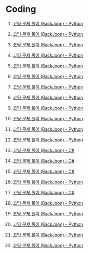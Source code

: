# Coding
1. <a href="https://github.com/kimTH65/cording/issues/1">코딩 문제 풀이 (BackJoon) - Python</a> <br>

2. <a href="https://github.com/kimTH65/cording/issues/2">코딩 문제 풀이 (BackJoon) - Python</a> <br>
3. <a href="https://github.com/kimTH65/cording/issues/3">코딩 문제 풀이 (BackJoon) - Python</a> <br>
4. <a href="https://github.com/kimTH65/cording/issues/4">코딩 문제 풀이 (BackJoon) - Python</a> <br>
5. <a href="https://github.com/kimTH65/cording/issues/5">코딩 문제 풀이 (BackJoon) - Python</a> <br>
6. <a href="https://github.com/kimTH65/cording/issues/6">코딩 문제 풀이 (BackJoon) - Python</a> <br>
7. <a href="https://github.com/kimTH65/cording/issues/7">코딩 문제 풀이 (BackJoon) - Python</a> <br>
8. <a href="https://github.com/kimTH65/cording/issues/8">코딩 문제 풀이 (BackJoon) - Python</a> <br>
9. <a href="https://github.com/kimTH65/cording/issues/9">코딩 문제 풀이 (BackJoon) - Python</a> <br>
10. <a href="https://github.com/kimTH65/cording/issues/10">코딩 문제 풀이 (BackJoon) - Python</a> <br>
11. <a href="https://github.com/kimTH65/cording/issues/11">코딩 문제 풀이 (BackJoon) - Python</a> <br>
12. <a href="https://github.com/kimTH65/cording/issues/12">코딩 문제 풀이 (BackJoon) - Python</a> <br>
13. <a href="https://github.com/kimTH65/cording/issues/13">코딩 문제 풀이 (BackJoon) - C#</a> <br>
14. <a href="https://github.com/kimTH65/cording/issues/14">코딩 문제 풀이 (BackJoon) - C#</a> <br>
15. <a href="https://github.com/kimTH65/cording/issues/15">코딩 문제 풀이 (BackJoon) - C#</a> <br>
16. <a href="https://github.com/kimTH65/cording/issues/16">코딩 문제 풀이 (BackJoon) - Python</a> <br>
17. <a href="https://github.com/kimTH65/cording/issues/17">코딩 문제 풀이 (BackJoon) - C#</a> <br>
18. <a href="https://github.com/kimTH65/cording/issues/18">코딩 문제 풀이 (BackJoon) - Python</a> <br>
19. <a href="https://github.com/kimTH65/cording/issues/19">코딩 문제 풀이 (BackJoon) - Python</a> <br>
20. <a href="https://github.com/kimTH65/cording/issues/20">코딩 문제 풀이 (BackJoon) - Python</a> <br>
21. <a href="https://github.com/kimTH65/cording/issues/21">코딩 문제 풀이 (BackJoon) - Python</a> <br>
22. <a href="https://github.com/kimTH65/cording/issues/22">코딩 문제 풀이 (BackJoon) - Python</a> <br>


